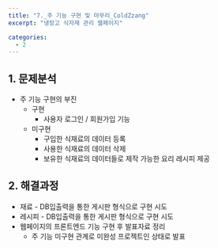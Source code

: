 ```yaml
---
title: "7._주 기능 구현 및 마무리_ColdZzang"
excerpt: "냉장고 식자재 관리 웹페이지"

categories:
  - 2
---
```


## 1. 문제분석
- 주 기능 구현의 부진
    - 구현
        - 사용자 로그인 / 회원가입 기능
    - 미구현
        - 구입한 식재료의 데이터 등록
        - 사용한 식재료의 데이터 삭제
        - 보유한 식재료의 데이터들로 제작 가능한 요리 레시피 제공

## 2. 해결과정
- 재료 - DB입출력을 통한 게시판 형식으로 구현 시도
- 레시피 - DB입출력을 통한 게시판 형식으로 구현 시도
- 웹페이지의 프론트엔드 기능 구현 후 발표자료 정리
    - 주 기능 미구현 관계로 미완성 프로젝트인 상태로 발표
